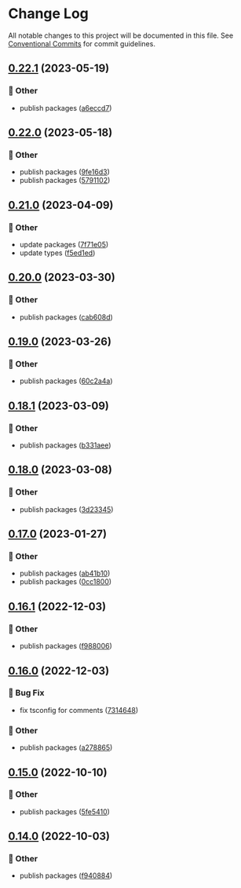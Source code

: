 # Change Log

All notable changes to this project will be documented in this file.
See [Conventional Commits](https://conventionalcommits.org) for commit guidelines.

## [0.22.1](https://github.com/daybrush/infinite-viewer/blob/master/packages/preact-infinite-viewer/compare/preact-infinite-viewer@0.22.0...preact-infinite-viewer@0.22.1) (2023-05-19)


### :mega: Other

* publish packages ([a6eccd7](https://github.com/daybrush/infinite-viewer/blob/master/packages/preact-infinite-viewer/commit/a6eccd765bbb50bc0ead2c4997756914d53141bb))



## [0.22.0](https://github.com/daybrush/infinite-viewer/blob/master/packages/preact-infinite-viewer/compare/preact-infinite-viewer@0.21.0...preact-infinite-viewer@0.22.0) (2023-05-18)


### :mega: Other

* publish packages ([9fe16d3](https://github.com/daybrush/infinite-viewer/blob/master/packages/preact-infinite-viewer/commit/9fe16d35f4c550dbdcfb5b527e4ed53476067a7d))
* publish packages ([5791102](https://github.com/daybrush/infinite-viewer/blob/master/packages/preact-infinite-viewer/commit/579110248f87ca469c67998da17a9618f30d3484))



## [0.21.0](https://github.com/daybrush/infinite-viewer/blob/master/packages/preact-infinite-viewer/compare/preact-infinite-viewer@0.20.0...preact-infinite-viewer@0.21.0) (2023-04-09)


### :mega: Other

* update packages ([7f71e05](https://github.com/daybrush/infinite-viewer/blob/master/packages/preact-infinite-viewer/commit/7f71e052a12f56bd5e1f662181ce1b28bb8004a0))
* update types ([f5ed1ed](https://github.com/daybrush/infinite-viewer/blob/master/packages/preact-infinite-viewer/commit/f5ed1ed526854f04cce3797286b0486b165fe466))



## [0.20.0](https://github.com/daybrush/infinite-viewer/blob/master/packages/preact-infinite-viewer/compare/preact-infinite-viewer@0.19.0...preact-infinite-viewer@0.20.0) (2023-03-30)


### :mega: Other

* publish packages ([cab608d](https://github.com/daybrush/infinite-viewer/blob/master/packages/preact-infinite-viewer/commit/cab608da74002e91953071ab646caaf8b46e8843))



## [0.19.0](https://github.com/daybrush/infinite-viewer/blob/master/packages/preact-infinite-viewer/compare/preact-infinite-viewer@0.18.1...preact-infinite-viewer@0.19.0) (2023-03-26)


### :mega: Other

* publish packages ([60c2a4a](https://github.com/daybrush/infinite-viewer/blob/master/packages/preact-infinite-viewer/commit/60c2a4a4752b756189bc2cea63e5d6defe1e83f7))



## [0.18.1](https://github.com/daybrush/infinite-viewer/blob/master/packages/preact-infinite-viewer/compare/preact-infinite-viewer@0.18.0...preact-infinite-viewer@0.18.1) (2023-03-09)


### :mega: Other

* publish packages ([b331aee](https://github.com/daybrush/infinite-viewer/blob/master/packages/preact-infinite-viewer/commit/b331aeefc684f815276d0fc4ec05f9955f59cd20))



## [0.18.0](https://github.com/daybrush/infinite-viewer/blob/master/packages/preact-infinite-viewer/compare/preact-infinite-viewer@0.17.0...preact-infinite-viewer@0.18.0) (2023-03-08)


### :mega: Other

* publish packages ([3d23345](https://github.com/daybrush/infinite-viewer/blob/master/packages/preact-infinite-viewer/commit/3d233455960c7afd2515c68ca26e1c00bf5bff1e))



## [0.17.0](https://github.com/daybrush/infinite-viewer/blob/master/packages/preact-infinite-viewer/compare/preact-infinite-viewer@0.16.1...preact-infinite-viewer@0.17.0) (2023-01-27)


### :mega: Other

* publish packages ([ab41b10](https://github.com/daybrush/infinite-viewer/blob/master/packages/preact-infinite-viewer/commit/ab41b100b2da4b3f5021cb843dd0731bbdea4a68))
* publish packages ([0cc1800](https://github.com/daybrush/infinite-viewer/blob/master/packages/preact-infinite-viewer/commit/0cc18007e64be634cc938dae905c78b7321498c3))



## [0.16.1](https://github.com/daybrush/infinite-viewer/blob/master/packages/preact-infinite-viewer/compare/preact-infinite-viewer@0.16.0...preact-infinite-viewer@0.16.1) (2022-12-03)


### :mega: Other

* publish packages ([f988006](https://github.com/daybrush/infinite-viewer/blob/master/packages/preact-infinite-viewer/commit/f98800609ce749dfd28da11af42448c310ef252f))



## [0.16.0](https://github.com/daybrush/infinite-viewer/blob/master/packages/preact-infinite-viewer/compare/preact-infinite-viewer@0.15.0...preact-infinite-viewer@0.16.0) (2022-12-03)


### :bug: Bug Fix

* fix tsconfig for comments ([7314648](https://github.com/daybrush/infinite-viewer/blob/master/packages/preact-infinite-viewer/commit/73146488f0a9308aa4db99a473269ddb744e18af))


### :mega: Other

* publish packages ([a278865](https://github.com/daybrush/infinite-viewer/blob/master/packages/preact-infinite-viewer/commit/a27886520517db13db611cbede6861be1b7f090a))



## [0.15.0](https://github.com/daybrush/infinite-viewer/blob/master/packages/preact-infinite-viewer/compare/preact-infinite-viewer@0.14.0...preact-infinite-viewer@0.15.0) (2022-10-10)


### :mega: Other

* publish packages ([5fe5410](https://github.com/daybrush/infinite-viewer/blob/master/packages/preact-infinite-viewer/commit/5fe5410328336014b62b899bfbdd642768372563))



## [0.14.0](https://github.com/daybrush/infinite-viewer/blob/master/packages/preact-infinite-viewer/compare/preact-infinite-viewer@0.13.2...preact-infinite-viewer@0.14.0) (2022-10-03)


### :mega: Other

* publish packages ([f940884](https://github.com/daybrush/infinite-viewer/blob/master/packages/preact-infinite-viewer/commit/f9408844f99014de30b3e9348541719f9bceef39))
